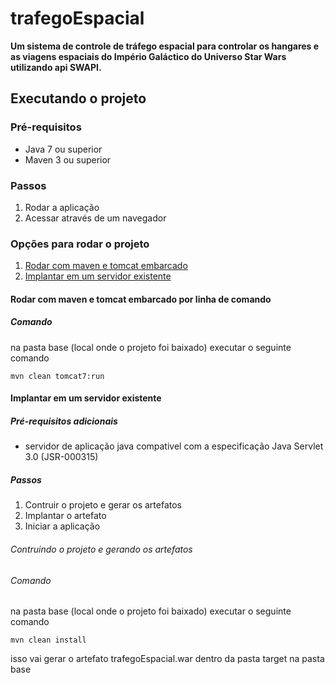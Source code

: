 trafegoEspacial
=====================

**Um sistema de controle de tráfego espacial para controlar os hangares e as viagens espaciais do Império Galáctico do Universo Star Wars utilizando api SWAPI.**

Executando o projeto
--------------------

### Pré-requisitos

- Java 7 ou superior
- Maven 3 ou superior

### Passos

1. Rodar a aplicação
2. Acessar através de um navegador

### Opções para rodar o projeto

1. [Rodar com maven e tomcat embarcado](#rodar-com-maven-e-tomcat-embarcado-por-linha-de-comando)
2. [Implantar em um servidor existente](#implantar-em-um-servidor-existente)

#### Rodar com maven e tomcat embarcado por linha de comando

##### Comando

na pasta base (local onde o projeto foi baixado) executar o seguinte comando

```shell
mvn clean tomcat7:run
```

#### Implantar em um servidor existente

##### Pré-requisitos adicionais

- servidor de aplicação java compativel com a especificação Java Servlet 3.0 (JSR-000315)

##### Passos

1. Contruir o projeto e gerar os artefatos
2. Implantar o artefato
3. Iniciar a aplicação

###### Contruindo o projeto e gerando os artefatos

###### Comando

na pasta base (local onde o projeto foi baixado) executar o seguinte comando

```shell
mvn clean install
```
isso vai gerar o artefato trafegoEspacial.war dentro da pasta target na pasta base
